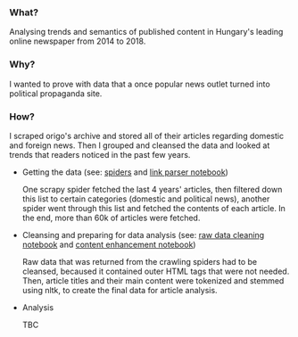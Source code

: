 ### What?
Analysing trends and semantics of published content in Hungary's leading online newspaper from 2014 to 2018.

### Why?
I wanted to prove with data that a once popular news outlet turned into political propaganda site.

### How?
I scraped origo's archive and stored all of their articles regarding domestic and foreign news.
Then I grouped and cleansed the data and looked at trends that readers noticed in the past few years.

 - Getting the data (see: [spiders](/spiders) and [link parser notebook](/parse_article_links.ipynb))
 
    One scrapy spider fetched the last 4 years' articles, then filtered down this list to certain categories (domestic and political news), another spider went through this list and fetched the contents of each article. In the end, more than 60k of articles were fetched.
 
 - Cleansing and preparing for data analysis (see: [raw data cleaning notebook](/parse_article_contents.ipynb) and [content enhancement notebook](/prepare_article_data.ipynb)) 
 
    Raw data that was returned from the crawling spiders had to be cleansed, becaused it contained outer HTML tags that were not needed. Then, article titles and their main content were tokenized and stemmed using nltk, to create the final data for article analysis.
 
 - Analysis
 
    TBC
